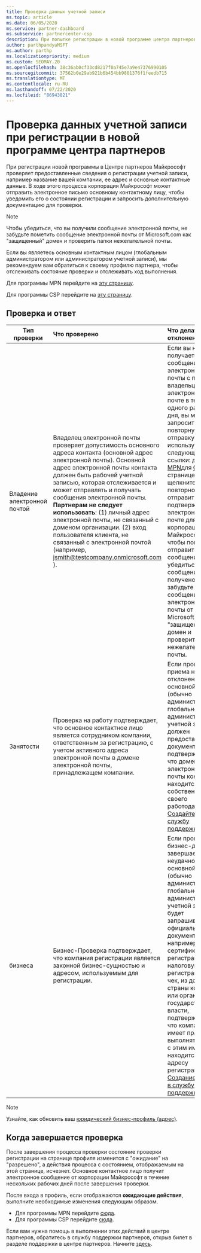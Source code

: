 ```yaml
---
title: Проверка данных учетной записи
ms.topic: article
ms.date: 06/05/2020
ms.service: partner-dashboard
ms.subservice: partnercenter-csp
description: При попытке регистрации в новой программе центра партнеров следует проверить состояние проверки учетной записи. Сведения о предоставлении дополнительных сведений при необходимости.
author: parthpandyaMSFT
ms.author: parthp
ms.localizationpriority: medium
ms.custom: SEOMAY.20
ms.openlocfilehash: 38c36ab0cf33cd8217f0a745e7a9e47376990105
ms.sourcegitcommit: 37562b0e29ab921b6b454bb9801376f1feedb715
ms.translationtype: MT
ms.contentlocale: ru-RU
ms.lasthandoff: 07/22/2020
ms.locfileid: "86943821"
---
```

# <a name="verify-your-account-information-when-you-enroll-in-a-new-partner-center-program"></a>Проверка данных учетной записи при регистрации в новой программе центра партнеров

При регистрации новой программы в Центре партнеров Майкрософт проверяет предоставленные сведения о регистрации учетной записи, например название вашей компании, ее адрес и основные контактные данные. В ходе этого процесса корпорация Майкрософт может отправить электронное письмо основному контактному лицу, чтобы уведомить его о состоянии регистрации и запросить дополнительную документацию для проверки.

>[!NOTE]
>Чтобы убедиться, что вы получили сообщение электронной почты, не забудьте пометить сообщение электронной почты от Microsoft.com как "защищенный" домен и проверить папки нежелательной почты.

Если вы являетесь основным контактным лицом (глобальным администратором или администратором учетной записи), мы рекомендуем вам обратиться к своему профилю партнера, чтобы отслеживать состояние проверки и отслеживать ход выполнения.

Для программы MPN перейдите на [эту страницу](https://partner.microsoft.com/pcv/accountsettings/connectedpartnerprofile).

Для программы CSP перейдите на [эту страницу](https://partner.microsoft.com/pcv/accountsettings/partnerprofile).


## <a name="what-is-verified-and-how-to-respond"></a>Проверка и ответ

|**Тип проверки**   |**Что проверено**   |**Что делать, если отклонено**   |
|----------------------------|:-----------------------------------|:--------------------------------------|
|Владение электронной почтой   |Владелец электронной почты проверяет допустимость основного адреса контакта (основной адрес электронной почты). Основной адрес электронной почты контакта должен быть рабочей учетной записью, которая отслеживается и может отправлять и получать сообщения электронной почты. **Партнерам не следует использовать**: (1) личный адрес электронной почты, не связанный с доменом организации. (2) вход пользователя клиента, не связанный с электронной почтой (например, jsmith@testcompany.onmicrosoft.com ).  |Если вы не получаете сообщение электронной почты с проверкой владельца по электронной почте в течение одного рабочего дня, вы можете запросить повторную отправку, используя следующие ссылки: для [MPN](https://partner.microsoft.com/pcv/accountsettings/connectedpartnerprofile)для [CSP](https://partner.microsoft.com/pcv/accountsettings/partnerprofile). На странице Профиль щелкните ссылку повторно отправить подтверждение по электронной почте для корпорации Майкрософт, чтобы повторно отправить вам сообщение. Чтобы убедиться, что сообщение получено, не забудьте пометить сообщение электронной почты от Microsoft.com как "защищенный" домен и проверить папки нежелательной почты.|
|Занятости |Проверка на работу подтверждает, что основное контактное лицо является сотрудником компании, ответственным за регистрацию, с учетом активного адреса электронной почты в домене электронной почты, принадлежащем компании.|Если проверка приема на работу отклонена, основной контакт (обычно администратор глобального или административной учетной записи) должен предоставить документацию, подтверждающая, что домен электронной почты контакта находится под собственностью своего работодателя. [Создайте запрос в службу поддержки](https://partner.microsoft.com/dashboard/support/csp/servicerequests/create?stage=2&topicid=c34a5c81-a111-476d-11a4-81c808c37a6b).|
|бизнеса   |Бизнес-Проверка подтверждает, что компания регистрации является законной бизнес-сущностью и адресом, используемым для регистрации.|Если проверка бизнес-данных завершается неудачно, основной контакт (обычно администратор глобального или административной учетной записи) будет запрашивать официальную документацию, например, сертификат регистрации или налоговую регистрацию или чек, из домашней страны компании или органа государственной власти, подтверждающий, что компания имеет право выполнять бизнес с этим именем и находится по адресу регистрации. [Создание запроса в службу поддержки](https://partner.microsoft.com/dashboard/support/csp/servicerequests/create?stage=2&topicid=52ac28f3-d58f-99d9-9846-3df5a6477c54)|

>[!NOTE]
>Узнайте, как обновить ваш [юридический бизнес-профиль (адрес)](update-your-partner-profile.md).

## <a name="when-verification-concludes"></a>Когда завершается проверка

После завершения процесса проверки состояние проверки регистрации на странице профиля изменится с "ожидание" на "разрешено", а действия процесса с состоянием, отображаемым на этой странице, исчезнет.
Основное контактное лицо получит электронное сообщение от корпорации Майкрософт в течение нескольких рабочих дней после завершения проверки. 

После входа в профиль, если отображаются **ожидающие действия**, выполните необходимые изменения следующим образом.

- Для программы MPN перейдите [сюда](https://partner.microsoft.com/pcv/accountsettings/connectedpartnerprofile).  
- Для программы CSP перейдите [сюда](https://partner.microsoft.com/pcv/accountsettings/partnerprofile).

Если вам нужна помощь в выполнении этих действий в центре партнеров, обратитесь в службу поддержки партнеров, открыв билет в разделе поддержки в центре партнеров.  Начните [здесь](https://partner.microsoft.com/dashboard/support/servicerequests/create?stage=2&topicid=21655de7-7dbb-4927-33a2-f60f45feadf3).


